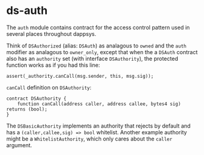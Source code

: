 ds-auth
===

The `auth` module contains contract for the access control pattern used in several places throughout dappsys.

Think of `DSAuthorized` (alias: `DSAuth`) as analagous to `owned` and  the `auth` modifier as analagous to `owner_only`, except that
when the a `DSAuth` contract also has an `authority` set (with interface `DSAuthority`), the protected function works as if you had this line:

`assert(_authority.canCall(msg.sender, this, msg.sig));`

`canCall` definition on `DSAuthority`:

```
contract DSAuthority {
    function canCall(address caller, address callee, bytes4 sig) returns (bool);
}
```

The `DSBasicAuthority` implements an authority that rejects by default and has a `(caller,callee,sig) => bool` whitelist.
Another example authority might be a `WhitelistAuthority`, which only cares about the `caller` argument.
